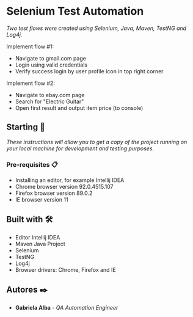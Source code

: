 # Selenium Test Automation

_Two test flows were created using Selenium, Java, Maven, TestNG and Log4j._

Implement flow #1:
- Navigate to gmail.com page
- Login using valid credentials
- Verify success login by user profile icon in top right corner

Implement flow #2:
- Navigate to ebay.com page
- Search for "Electric Guitar"
- Open first result and output item price (to console)

## Starting 🚀

_These instructions will allow you to get a copy of the project running on your local machine for development and testing purposes._

### Pre-requisites 📋

- Installing an editor, for example Intellij IDEA
- Chrome browser version 92.0.4515.107
- Firefox browser version 89.0.2
- IE browser version 11

## Built with  🛠️

- Editor Intellij IDEA
- Maven Java Project
- Selenium
- TestNG
- Log4j
- Browser drivers: Chrome, Firefox and IE

## Autores ✒️

* **Gabriela Alba** - *QA Automation Engineer*






